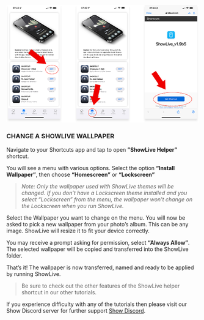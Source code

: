 ![enter image description here](https://github.com/duke4e/showData/raw/main/howTo/images/page1/page1_ss.png)

### CHANGE A SHOWLIVE WALLPAPER 

Navigate to your Shortcuts app and tap to open **”ShowLive Helper”** shortcut. 

You will see a menu with various options. Select the option **“Install Wallpaper”**, then choose **“Homescreen”** or **“Lockscreen”**

> *Note: Only the wallpaper used with ShowLive themes will be changed. If you don’t have a Lockscreen theme installed and you select “Lockscreen” from the menu, the wallpaper won’t change on the Lockscreen when you run ShowLive.*

Select the Wallpaper you want to change on the menu. You will now be asked to pick a new wallpaper from your photo’s album. This can be any image. ShowLive will resize it to fit your device correctly. 

You may receive a prompt asking for permission, select **“Always Allow”**. The selected wallpaper will be copied and transferred into the ShowLive folder.

That’s it! The wallpaper is now transferred, named and ready to be applied by running ShowLive.

> Be sure to check out the other features of the ShowLive helper shortcut in our other tutorials.

If you experience difficulty with any of the tutorials then please visit our Show Discord server for further support [Show Discord](https://discord.gg/ab5H95YYXd).
